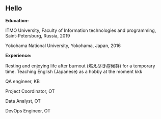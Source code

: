 ## Hello

<!--
**anuushka/anuushka** is a ✨ _special_ ✨ repository because its `README.md` (this file) appears on your GitHub profile.
-->

**Education:**

ITMO University, Faculty of Information technologies and programming, Saint-Petersburg, Russia, 2019

Yokohama National University, Yokohama, Japan, 2016

**Experience:**

Resting and enjoying life after burnout (燃え尽き症候群) for a temporary time. 
Teaching English (Japanese) as a hobby at the moment kkk

QA engineer, KB

Project Coordinator, OT 

Data Analyst, OT 

DevOps Engineer, OT 
